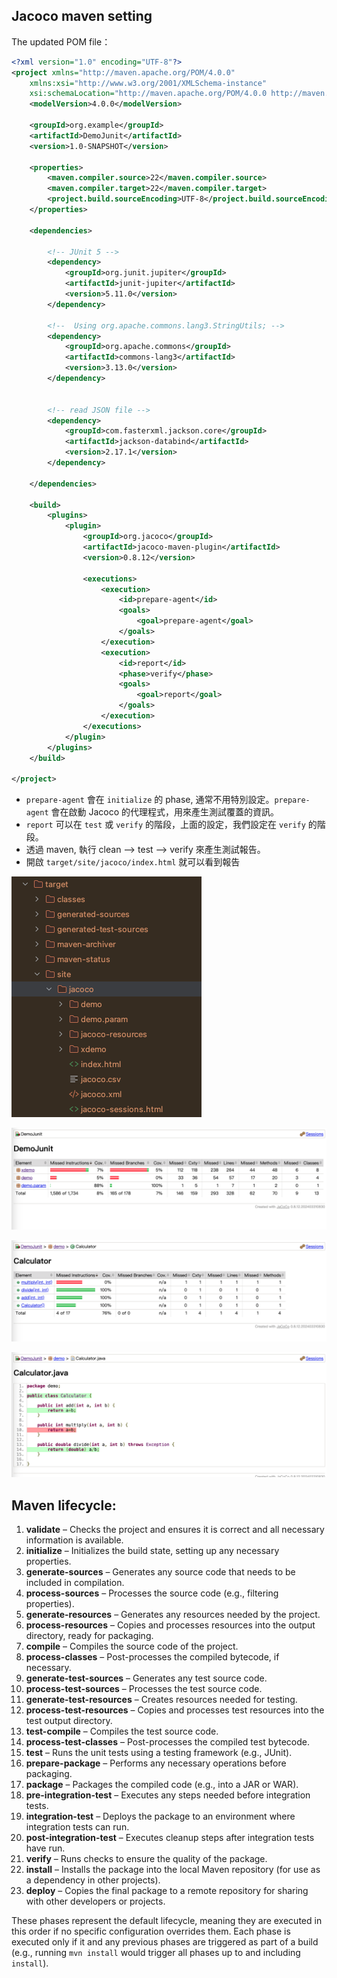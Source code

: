 

## Jacoco maven setting

The updated POM file：

```xml
<?xml version="1.0" encoding="UTF-8"?>
<project xmlns="http://maven.apache.org/POM/4.0.0"
    xmlns:xsi="http://www.w3.org/2001/XMLSchema-instance"
    xsi:schemaLocation="http://maven.apache.org/POM/4.0.0 http://maven.apache.org/xsd/maven-4.0.0.xsd">
    <modelVersion>4.0.0</modelVersion>

    <groupId>org.example</groupId>
    <artifactId>DemoJunit</artifactId>
    <version>1.0-SNAPSHOT</version>

    <properties>
        <maven.compiler.source>22</maven.compiler.source>
        <maven.compiler.target>22</maven.compiler.target>
        <project.build.sourceEncoding>UTF-8</project.build.sourceEncoding>
    </properties>

    <dependencies>

        <!-- JUnit 5 -->
        <dependency>
            <groupId>org.junit.jupiter</groupId>
            <artifactId>junit-jupiter</artifactId>
            <version>5.11.0</version>
        </dependency>

        <!--  Using org.apache.commons.lang3.StringUtils; -->
        <dependency>
            <groupId>org.apache.commons</groupId>
            <artifactId>commons-lang3</artifactId>
            <version>3.13.0</version>
        </dependency>


        <!-- read JSON file -->
        <dependency>
            <groupId>com.fasterxml.jackson.core</groupId>
            <artifactId>jackson-databind</artifactId>
            <version>2.17.1</version>
        </dependency>

    </dependencies>

    <build>
        <plugins>
            <plugin>
                <groupId>org.jacoco</groupId>
                <artifactId>jacoco-maven-plugin</artifactId>
                <version>0.8.12</version>

                <executions>
                    <execution>
                        <id>prepare-agent</id>
                        <goals>
                            <goal>prepare-agent</goal>
                        </goals>
                    </execution>
                    <execution>
                        <id>report</id>
                        <phase>verify</phase>
                        <goals>
                            <goal>report</goal>
                        </goals>
                    </execution>
                </executions>
            </plugin>
        </plugins>
    </build>

</project>
```

* `prepare-agent` 會在 `initialize` 的 phase, 通常不用特別設定。`prepare-agent` 會在啟動 Jacoco 的代理程式，用來產生測試覆蓋的資訊。
* `report` 可以在 `test` 或 `verify` 的階段，上面的設定，我們設定在 `verify` 的階段。
* 透過 maven, 執行 clean --> test --> verify 來產生測試報告。
* 開啟 `target/site/jacoco/index.html` 就可以看到報告


![](img/site.png)

![](img/demojunit.png)

![](img/calculator.png)


![](img/cal_coverage.png)




## Maven lifecycle:

1. **validate** – Checks the project and ensures it is correct and all necessary information is available.
2. **initialize** – Initializes the build state, setting up any necessary properties.
3. **generate-sources** – Generates any source code that needs to be included in compilation.
4. **process-sources** – Processes the source code (e.g., filtering properties).
5. **generate-resources** – Generates any resources needed by the project.
6. **process-resources** – Copies and processes resources into the output directory, ready for packaging.
7. **compile** – Compiles the source code of the project.
8. **process-classes** – Post-processes the compiled bytecode, if necessary.
9. **generate-test-sources** – Generates any test source code.
10. **process-test-sources** – Processes the test source code.
11. **generate-test-resources** – Creates resources needed for testing.
12. **process-test-resources** – Copies and processes test resources into the test output directory.
13. **test-compile** – Compiles the test source code.
14. **process-test-classes** – Post-processes the compiled test bytecode.
15. **test** – Runs the unit tests using a testing framework (e.g., JUnit).
16. **prepare-package** – Performs any necessary operations before packaging.
17. **package** – Packages the compiled code (e.g., into a JAR or WAR).
18. **pre-integration-test** – Executes any steps needed before integration tests.
19. **integration-test** – Deploys the package to an environment where integration tests can run.
20. **post-integration-test** – Executes cleanup steps after integration tests have run.
21. **verify** – Runs checks to ensure the quality of the package.
22. **install** – Installs the package into the local Maven repository (for use as a dependency in other projects).
23. **deploy** – Copies the final package to a remote repository for sharing with other developers or projects.

These phases represent the default lifecycle, meaning they are executed in this order if no specific configuration overrides them. Each phase is executed only if it and any previous phases are triggered as part of a build (e.g., running `mvn install` would trigger all phases up to and including `install`).
